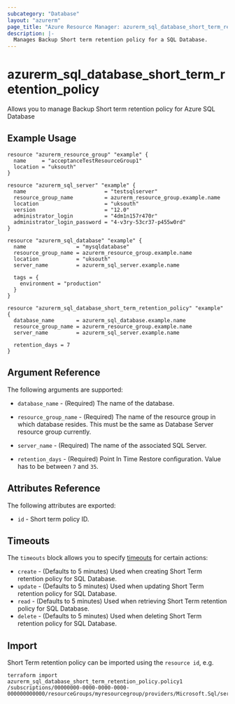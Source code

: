 ```yaml
---
subcategory: "Database"
layout: "azurerm"
page_title: "Azure Resource Manager: azurerm_sql_database_short_term_retention_policy"
description: |-
  Manages Backup Short term retention policy for a SQL Database.
---
```


# azurerm_sql_database_short_term_retention_policy

Allows you to manage Backup Short term retention policy for Azure SQL Database

## Example Usage

```hcl
resource "azurerm_resource_group" "example" {
  name     = "acceptanceTestResourceGroup1"
  location = "uksouth"
}

resource "azurerm_sql_server" "example" {
  name                         = "testsqlserver"
  resource_group_name          = azurerm_resource_group.example.name
  location                     = "uksouth"
  version                      = "12.0"
  administrator_login          = "4dm1n157r470r"
  administrator_login_password = "4-v3ry-53cr37-p455w0rd"
}

resource "azurerm_sql_database" "example" {
  name                = "mysqldatabase"
  resource_group_name = azurerm_resource_group.example.name
  location            = "uksouth"
  server_name         = azurerm_sql_server.example.name

  tags = {
    environment = "production"
  }
}

resource "azurerm_sql_database_short_term_retention_policy" "example" {
  database_name       = azurerm_sql_database.example.name
  resource_group_name = azurerm_resource_group.example.name
  server_name         = azurerm_sql_server.example.name

  retention_days = 7
}
```

## Argument Reference

The following arguments are supported:

* `database_name` - (Required) The name of the database.

* `resource_group_name` - (Required) The name of the resource group in which database resides.  This must be the same as Database Server resource group currently.

* `server_name` - (Required) The name of the associated SQL Server.

* `retention_days` - (Required) Point In Time Restore configuration. Value has to be between `7` and `35`.

## Attributes Reference

The following attributes are exported:

* `id` - Short term policy ID.

## Timeouts

The `timeouts` block allows you to specify [timeouts](https://www.terraform.io/docs/configuration/resources.html#timeouts) for certain actions:

* `create` - (Defaults to 5 minutes) Used when creating Short Term retention policy for SQL Database.
* `update` - (Defaults to 5 minutes) Used when updating Short Term retention policy for SQL Database.
* `read` - (Defaults to 5 minutes) Used when retrieving Short Term retention policy for SQL Database.
* `delete` - (Defaults to 5 minutes) Used when deleting Short Term retention policy for SQL Database.

## Import

Short Term retention policy can be imported using the `resource id`, e.g.

```shell
terraform import azurerm_sql_database_short_term_retention_policy.policy1 /subscriptions/00000000-0000-0000-0000-000000000000/resourceGroups/myresourcegroup/providers/Microsoft.Sql/servers/myserver/databases/database1/backupShortTermRetentionPolicies/default
```

